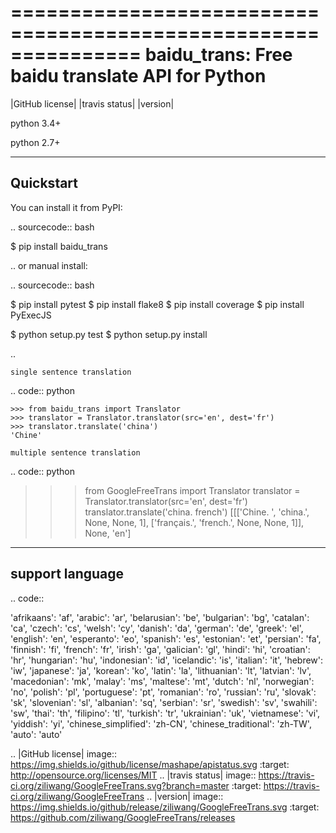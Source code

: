 ===============================================================
baidu_trans: Free baidu translate API for Python
===============================================================

|GitHub license| |travis status| |version|

python 3.4+ 

python 2.7+

----------
Quickstart
----------
You can install it from PyPI:

.. sourcecode:: bash

   $ pip install baidu_trans

..
or manual install:

.. sourcecode:: bash
  
   $ pip install pytest
   $ pip install flake8
   $ pip install coverage
   $ pip install PyExecJS

   $ python setup.py test
   $ python setup.py install

..

~~~~~~~~~~~~~~~~~~~~~~~~~~~
single sentence translation
~~~~~~~~~~~~~~~~~~~~~~~~~~~

.. code:: python

    >>> from baidu_trans import Translator
    >>> translator = Translator.translator(src='en', dest='fr')
    >>> translator.translate('china')
    'Chine'

~~~~~~~~~~~~~~~~~~~~~~~~~~~~~~~~~
multiple sentence translation
~~~~~~~~~~~~~~~~~~~~~~~~~~~~~~~~~

.. code:: python

   >>> from GoogleFreeTrans import Translator
   >>> translator = Translator.translator(src='en', dest='fr')
   >>> translator.translate('china. french')
   [[['Chine. ', 'china.', None, None, 1],  ['français.', 'french.', None, None, 1]], None, 'en']

----------------
support language
----------------

.. code::

  'afrikaans': 'af',
  'arabic': 'ar',
  'belarusian': 'be',
  'bulgarian': 'bg',
  'catalan': 'ca',
  'czech': 'cs',
  'welsh': 'cy',
  'danish': 'da',
  'german': 'de',
  'greek': 'el',
  'english': 'en',
  'esperanto': 'eo',
  'spanish': 'es',
  'estonian': 'et',
  'persian': 'fa',
  'finnish': 'fi',
  'french': 'fr',
  'irish': 'ga',
  'galician': 'gl',
  'hindi': 'hi',
  'croatian': 'hr',
  'hungarian': 'hu',
  'indonesian': 'id',
  'icelandic': 'is',
  'italian': 'it',
  'hebrew': 'iw',
  'japanese': 'ja',
  'korean': 'ko',
  'latin': 'la',
  'lithuanian': 'lt',
  'latvian': 'lv',
  'macedonian': 'mk',
  'malay': 'ms',
  'maltese': 'mt',
  'dutch': 'nl',
  'norwegian': 'no',
  'polish': 'pl',
  'portuguese': 'pt',
  'romanian': 'ro',
  'russian': 'ru',
  'slovak': 'sk',
  'slovenian': 'sl',
  'albanian': 'sq',
  'serbian': 'sr',
  'swedish': 'sv',
  'swahili': 'sw',
  'thai': 'th',
  'filipino': 'tl',
  'turkish': 'tr',
  'ukrainian': 'uk',
  'vietnamese': 'vi',
  'yiddish': 'yi',
  'chinese_simplified': 'zh-CN',
  'chinese_traditional': 'zh-TW',
  'auto': 'auto'

.. |GitHub license| image:: https://img.shields.io/github/license/mashape/apistatus.svg
   :target: http://opensource.org/licenses/MIT
.. |travis status| image:: https://travis-ci.org/ziliwang/GoogleFreeTrans.svg?branch=master
   :target: https://travis-ci.org/ziliwang/GoogleFreeTrans
.. |version| image:: https://img.shields.io/github/release/ziliwang/GoogleFreeTrans.svg
   :target: https://github.com/ziliwang/GoogleFreeTrans/releases
